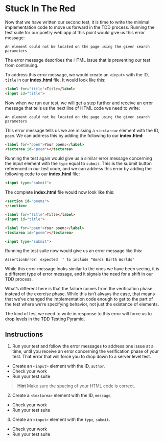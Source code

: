 # Stuck In The Red

Now that we have written our second test, it is time to write the minimal implementation code to move us forward in the TDD process. Running the test suite for our poetry web app at this point would give us this error message:

    An element could not be located on the page using the given search parameters

The error message describes the HTML issue that is preventing our test from continuing.

To address this error message, we would create an ``<input>`` with the ID, ``title`` in our **index.html** file. It would look like this:
```html
<label for="title">Title</label>
<input id="title">
```

Now when we run our test, we will get a step further and receive an error message that tells us the next line of HTML code we need to write:

    An element could not be located on the page using the given search parameters

This error message tells us we are missing a ``<textarea>`` element with the ID, ``poem``. We can address this by adding the following to our **index.html**:
```html
<label for="poem">Your poem:</label>
<textarea id="poem"></textarea>
```

Running the test again would give us a similar error message concerning the input element with the ``type`` equal to ``submit``. This is the submit button referenced in our test code, and we can address this error by adding the following code to our **index.html** file:
```html
<input type="submit">
```

The complete **index.html** file would now look like this:
```html
<section id="poems">
</section>

<label for="title">Title</label>
<input id="title">

<label for="poem">Your poem:</label>
<textarea id="poem"></textarea>

<input type="submit">
```

Running the test suite now would give us an error message like this:

    AssertionError: expected '' to include "Words Birth Worlds"

While this error message looks similar to the ones we have been seeing, it is a different type of error message, and it signals the need for a shift in our TDD process.

What’s different here is that the failure comes from the verification phase instead of the exercise phase. While this isn’t always the case, that means that we’ve changed the implementation code enough to get to the part of the test where we’re specifying behavior, not just the existence of elements.

The kind of test we need to write in response to this error will force us to drop levels in the TDD Testing Pyramid.

## Instructions

1. Run your test and follow the error messages to address one issue at a time, until you receive an error concerning the verification phase of your test. That error that will force you to drop down to a server level test.
- Create an ``<input>`` element with the ID, ``author``.
- Check your work
- Run your test suite

> **Hint**
Make sure the spacing of your HTML code is correct.

2. Create a ``<textarea>`` element with the ID, ``message``,
- Check your work
- Run your test suite

3. Create an ``<input>`` element with the ``type``, ``submit``.
- Check your work
- Run your test suite